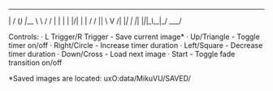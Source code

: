   __  __ _ _      __   ___   _ 
 |  \/  (_) |___  \ \ / / | | |
 | |\/| | | / / || \ V /| |_| |
 |_|  |_|_|_\_\\_,_|\_/  \___/ 
                               
 Controls:
· L Trigger/R Trigger - Save current image*
· Up/Triangle - Toggle timer on/off
· Right/Circle - Increase timer duration
· Left/Square - Decrease timer duration
· Down/Cross - Load next image
· Start - Toggle fade transition on/off
 
 *Saved images are located:
 uxO:data/MikuVU/SAVED/
